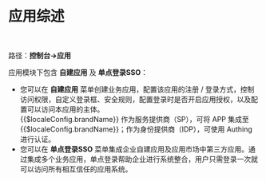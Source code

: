 # 应用综述
​
<LastUpdated/>

路径：**控制台->应用**

应用模块下包含 **自建应用** 及 **单点登录SSO**：​
​
* 您可以在 **自建应用** 菜单创建业务应用，配置该应用的注册 / 登录方式，控制访问权限，自定义登录框、安全规则，配置登录时是否开启应用授权，以及配置可以访问本应用的主体。</br>{{$localeConfig.brandName}} 作为服务提供商（SP），可将 APP 集成至 {{$localeConfig.brandName}}；作为身份提供商（IDP），可使用 Authing 进行认证。
​
* 您可以在 **单点登录SSO** 菜单集成企业自建应用及应用市场中第三方应用。通过集成多个业务应用，单点登录帮助企业进行系统整合，用户只需登录一次就可以访问所有相互信任的应用系统。